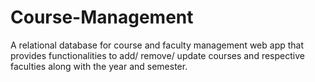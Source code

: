 # Course-Management
A relational database for course and faculty management web app that provides functionalities to add/ remove/ update courses and respective faculties along with the year and semester.
